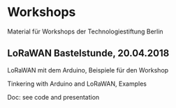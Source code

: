 # Workshops
Material für Workshops der Technologiestiftung Berlin

## LoRaWAN Bastelstunde, 20.04.2018

LoRaWAN mit dem Arduino, Beispiele für den Workshop

Tinkering with Arduino and LoRaWAN, Examples

Doc: see code and presentation

